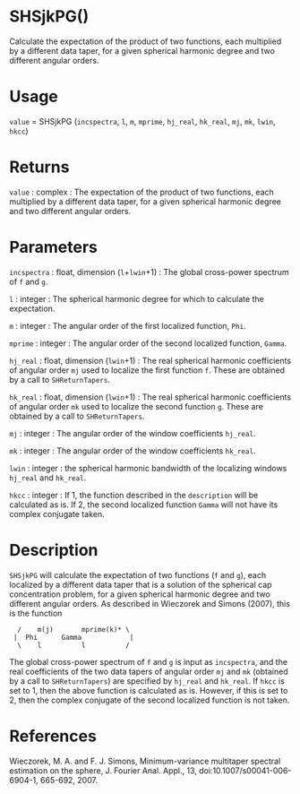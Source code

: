 # SHSjkPG()

Calculate the expectation of the product of two functions, each multiplied by a different data taper, for a given spherical harmonic degree and two different angular orders.

# Usage

`value` = SHSjkPG (`incspectra`, `l`, `m`, `mprime`, `hj_real`, `hk_real`, `mj`, `mk`, `lwin`, `hkcc`)

# Returns

`value` : complex
:   The expectation of the product of two functions, each multiplied by a different data taper, for a given spherical harmonic degree and two different angular orders.

# Parameters

`incspectra` : float, dimension (`l`+`lwin`+1)
:   The global cross-power spectrum of `f` and `g`.

`l` : integer
:   The spherical harmonic degree for which to calculate the expectation.

`m` :  integer
:   The angular order of the first localized function, `Phi`.

`mprime` : integer
:   The angular order of the second localized function, `Gamma`.

`hj_real` : float, dimension (`lwin`+1)
:   The real spherical harmonic coefficients of angular order `mj` used to localize the first function `f`. These are obtained by a call to `SHReturnTapers`.

`hk_real` : float, dimension (`lwin`+1)
:   The real spherical harmonic coefficients of angular order `mk` used to localize the second function `g`. These are obtained by a call to `SHReturnTapers`.

`mj` : integer
:   The angular order of the window coefficients `hj_real`.

`mk` : integer
:   The angular order of the window coefficients `hk_real`.

`lwin` : integer
:   the spherical harmonic bandwidth of the localizing windows `hj_real` and `hk_real`.

`hkcc` : integer
:   If 1, the function described in the `description` will be calculated as is. If 2, the second localized function `Gamma` will not have its complex conjugate taken.

# Description

`SHSjkPG` will calculate the expectation of two functions (`f` and `g`), each localized by a different data taper that is a solution of the spherical cap concentration problem, for a given spherical harmonic degree and two different angular orders. As described in Wieczorek and Simons (2007), this is the function

      /    m(j)       mprime(k)* \
     |  Phi      Gamma            |
      \    l          l          /

The global cross-power spectrum of `f` and `g` is input as `incspectra`, and the real coefficients of the two data tapers of angular order `mj` and `mk` (obtained by a call to `SHReturnTapers`) are specified by `hj_real` and `hk_real`. If `hkcc` is set to 1, then the above function is calculated as is. However, if this is set to 2, then the complex conjugate of the second localized function is not taken.

# References

Wieczorek, M. A. and F. J. Simons, Minimum-variance multitaper spectral estimation on the sphere, J. Fourier Anal. Appl., 13, doi:10.1007/s00041-006-6904-1, 665-692, 2007.
